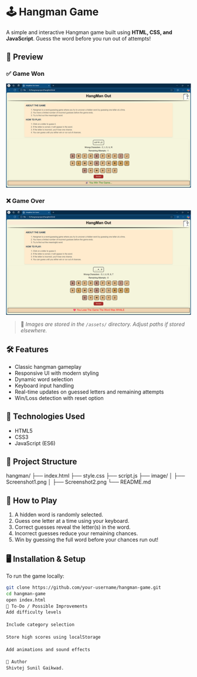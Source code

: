 # 🕹️ Hangman Game

A simple and interactive Hangman game built using **HTML, CSS, and JavaScript**. Guess the word before you run out of attempts!

## 📸 Preview

### ✅ Game Won 
![Game Start](./image/Screenshot1.png)

### ❌ Game Over
![Game Over](./image/Screenshot2.png)

> 📌 *Images are stored in the `/assets/` directory. Adjust paths if stored elsewhere.*

## 🛠️ Features
- Classic hangman gameplay
- Responsive UI with modern styling
- Dynamic word selection
- Keyboard input handling
- Real-time updates on guessed letters and remaining attempts
- Win/Loss detection with reset option

## 🚀 Technologies Used
- HTML5
- CSS3
- JavaScript (ES6)

## 📁 Project Structure

hangman/
├── index.html
├── style.css
├── script.js
├── image/
│ ├── Screenshot1.png
│ ├── Screenshot2.png
└── README.md


## 🧠 How to Play
1. A hidden word is randomly selected.
2. Guess one letter at a time using your keyboard.
3. Correct guesses reveal the letter(s) in the word.
4. Incorrect guesses reduce your remaining chances.
5. Win by guessing the full word before your chances run out!

## 🖥️ Installation & Setup
To run the game locally:
```bash
git clone https://github.com/your-username/hangman-game.git
cd hangman-game
open index.html
📌 To-Do / Possible Improvements
Add difficulty levels

Include category selection

Store high scores using localStorage

Add animations and sound effects

👤 Author
Shivtej Sunil Gaikwad.
